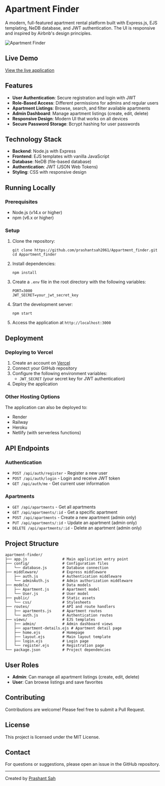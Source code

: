 # Apartment Finder

A modern, full-featured apartment rental platform built with Express.js, EJS templating, NeDB database, and JWT authentication. The UI is responsive and inspired by Airbnb's design principles.

![Apartment Finder](https://example.com/screenshot.png)

## Live Demo

[View the live application](https://your-vercel-url-here.vercel.app)

## Features

- **User Authentication**: Secure registration and login with JWT
- **Role-Based Access**: Different permissions for admins and regular users
- **Apartment Listings**: Browse, search, and filter available apartments
- **Admin Dashboard**: Manage apartment listings (create, edit, delete)
- **Responsive Design**: Modern UI that works on all devices
- **Secure Password Storage**: Bcrypt hashing for user passwords

## Technology Stack

- **Backend**: Node.js with Express
- **Frontend**: EJS templates with vanilla JavaScript
- **Database**: NeDB (file-based database)
- **Authentication**: JWT (JSON Web Tokens)
- **Styling**: CSS with responsive design

## Running Locally

### Prerequisites

- Node.js (v14.x or higher)
- npm (v6.x or higher)

### Setup

1. Clone the repository:
   ```
   git clone https://github.com/prashantsah2061/Appartment_finder.git
   cd Appartment_finder
   ```

2. Install dependencies:
   ```
   npm install
   ```

3. Create a `.env` file in the root directory with the following variables:
   ```
   PORT=3000
   JWT_SECRET=your_jwt_secret_key
   ```

4. Start the development server:
   ```
   npm start
   ```

5. Access the application at `http://localhost:3000`

## Deployment

### Deploying to Vercel

1. Create an account on [Vercel](https://vercel.com)
2. Connect your GitHub repository
3. Configure the following environment variables:
   - `JWT_SECRET` (your secret key for JWT authentication)
4. Deploy the application

### Other Hosting Options

The application can also be deployed to:
- Render
- Railway
- Heroku
- Netlify (with serverless functions)

## API Endpoints

### Authentication

- `POST /api/auth/register` - Register a new user
- `POST /api/auth/login` - Login and receive JWT token
- `GET /api/auth/me` - Get current user information

### Apartments

- `GET /api/apartments` - Get all apartments
- `GET /api/apartments/:id` - Get a specific apartment
- `POST /api/apartments` - Create a new apartment (admin only)
- `PUT /api/apartments/:id` - Update an apartment (admin only)
- `DELETE /api/apartments/:id` - Delete an apartment (admin only)

## Project Structure

```
apartment-finder/
├── app.js                # Main application entry point
├── config/               # Configuration files
│   └── database.js       # Database connection
├── middleware/           # Express middleware
│   ├── auth.js           # Authentication middleware
│   └── adminAuth.js      # Admin authorization middleware
├── models/               # Data models
│   ├── Apartment.js      # Apartment model
│   └── User.js           # User model
├── public/               # Static assets
│   └── css/              # Stylesheets
├── routes/               # API and route handlers
│   ├── apartments.js     # Apartment routes
│   └── auth.js           # Authentication routes
├── views/                # EJS templates
│   ├── admin/            # Admin dashboard views
│   ├── apartment-details.ejs # Apartment detail page
│   ├── home.ejs          # Homepage
│   ├── layout.ejs        # Main layout template
│   ├── login.ejs         # Login page
│   └── register.ejs      # Registration page
└── package.json          # Project dependencies
```

## User Roles

- **Admin**: Can manage all apartment listings (create, edit, delete)
- **User**: Can browse listings and save favorites

## Contributing

Contributions are welcome! Please feel free to submit a Pull Request.

## License

This project is licensed under the MIT License.

## Contact

For questions or suggestions, please open an issue in the GitHub repository.

---

Created by [Prashant Sah](https://github.com/prashantsah2061)
